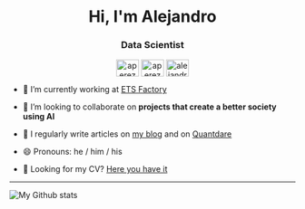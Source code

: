 <h1 align="center">Hi, I'm Alejandro</h1>
<h3 align="center">Data Scientist</h3>

<p align="center">
    <a href="mailto:alejandroperezsanjuan@gmail.com"><img align="center" src="https://unpkg.com/simple-icons@latest/icons/gmail.svg" alt="aperez" height="30" width="40" /></a>
    <a href="https://www.linkedin.com/in/alejandro-pérez-sanjuán/" target="blank"><img align="center" src="https://unpkg.com/simple-icons@latest/icons/linkedin.svg" alt="aperez" height="30" width="40" /></a>
    <a href="https://medium.com/@alejandrops" target="blank"><img align="center" src="https://unpkg.com/simple-icons@latest/icons/medium.svg" alt="alejandrops" height="30" width="40" /></a>
</p>

- 🔭 I’m currently working at [ETS Factory](https://www.etsfactory.com/)

- 👯 I’m looking to collaborate on **projects that create a better society using AI**

- 📝 I regularly write articles on [my blog](https://xylambda.github.io/blog/) and on [Quantdare](https://quantdare.com/author/aperez/)

- 😄 Pronouns: he / him / his

- 📄 Looking for my CV? [Here you have it](https://xylambda.github.io/blog/assets/resume.pdf)

-----

![My Github stats](https://github-readme-stats.vercel.app/api?username=Xylambda&show_icons=true&hide_border=true)
